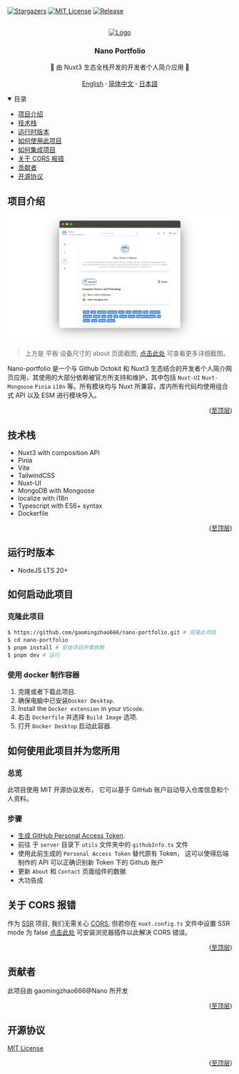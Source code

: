 <a name="readme-top"></a>

[![Stargazers][stars-shield]][stars-url]
[![MIT License][license-shield]][license-url]
[![Release][release-shield]][release-url]

<!-- PROJECT LOGO -->
<br />
<div align="center">
  <a href="https://github.com/gaomingzhao666/nano-portfolio">
    <img src="/public/favicon.ico" alt="Logo" width="100" height="100">
  </a>

  <h3 align="center">Nano Portfolio</h3>

  <p align="center">
    💖 由 Nuxt3 生态全栈开发的开发者个人简介应用 💖
    <br />
    <br />
    <a href="https://github.com/gaomingzhao666/nano-portfolio/blob/master/README.md">English</a>
      <strong> · </strong>
    <a href="https://github.com/gaomingzhao666/nano-portfolio/blob/master/README-CN.md">简体中文</a>
      <strong> · </strong>
    <a href="https://github.com/gaomingzhao666/nano-portfolio/blob/master/README-JP.md">日本語</a>
  </p>
</div>

<!-- TABLE OF CONTENTS -->
<details open>
  <summary>目录</summary>
  <ul>
    <li><a href="#项目介绍">项目介绍</a> </li>
    <li><a href="#技术栈">技术栈</a></li>
    <li><a href="#运行时版本">运行时版本</a></li>
    <li><a href="#如何启动此项目">如何使用此项目</a></li>
    <li><a href="#如何使用此项目并为您所用">如何集成项目</a></li>
    <li><a href="#关于-cors-报错">关于 CORS 报错</a></li>
    <li><a href="#贡献者">贡献者</a></li>
    <li><a href="#开源协议">开源协议</a></li>
  </ul>
</details>

<!-- ABOUT THE PROJECT -->

## 项目介绍

<!-- IMAGE OF PROJECT -->

<p align="center">
    <img src="/SCREENSHOT/about-mockup.png">
</p>

> 上方是 平板 设备尺寸的 about 页面截图, [点击此处](https://github.com/gaomingzhao666/nano-portfolio/tree/main/SCREENSHOT) 可查看更多详细截图。

Nano-portfolio 是一个与 Github Octokit 和 Nuxt3 生态结合的开发者个人简介网页应用，其使用的大部分依赖被官方所支持和维护，其中包括 `Nuxt-UI` `Nuxt-Mongoose` `Pinia` `i18n` 等。所有模块均与 Nuxt 所兼容，库内所有代码均使用组合式 API 以及 ESM 进行模块导入。

<p align="right">(<a href="#readme-top">至顶层</a>)</p>

## 技术栈

- Nuxt3 with composition API
- Pinia
- Vite
- TailwindCSS
- Nuxt-UI
- MongoDB with Mongoose
- localize with i18n
- Typescript with ES6+ syntax
- Dockerfile

<p align="right">(<a href="#readme-top">至顶层</a>)</p>

<!-- GETTING STARTED -->

## 运行时版本

- NodeJS LTS 20+
<!-- - Chrome67+ / Edge79+ / Safari12+ -->

## 如何启动此项目

### 克隆此项目

```sh
$ https://github.com/gaomingzhao666/nano-portfolio.git # 克隆此项目
$ cd nano-portfolio
$ pnpm install # 安装项目所需依赖
$ pnpm dev # 运行
```

### 使用 docker 制作容器

1. 克隆或者下载此项目.
2. 确保电脑中已安装`Docker Desktop`.
3. Install the `Docker extension` in your `VScode`.
4. 右击 `Dockerfile` 并选择 `Build Image` 选项.
5. 打开 `Docker Desktop` 启动此容器.

## 如何使用此项目并为您所用

### 总览

此项目使用 MIT 开源协议发布， 它可以基于 GitHub 账户自动导入仓库信息和个人资料。

### 步骤

- [生成 GitHub Personal Access Token](https://docs.github.com/en/enterprise-server@3.9/authentication/keeping-your-account-and-data-secure/managing-your-personal-access-tokens).
- 前往 于 `server` 目录下 `utils` 文件夹中的 `githubInfo.ts` 文件
- 使用此前生成的 `Personal Access Token` 替代原有 Token， 这可以使得后端制作的 API 可以正确识别新 Token 下的 Github 账户
- 更新 `About` 和 `Contact` 页面组件的数据
- 大功告成

## 关于 CORS 报错

作为 [SSR](https://vuejs.org/guide/scaling-up/ssr.html) 项目, 我们无需关心 [CORS](https://developer.mozilla.org/en-US/docs/Web/HTTP/CORS), 但若你在 `nuxt.config.ts` 文件中设置 SSR mode 为 false [点击此处](https://chromewebstore.google.com/detail/allow-cors-access-control/lhobafahddgcelffkeicbaginigeejlf) 可安装浏览器插件以此解决 CORS 错误。

<p align="right">(<a href="#readme-top">至顶层</a>)</p>

## 贡献者

此项目由 gaomingzhao666@Nano 所开发

<p align="right">(<a href="#readme-top">至顶层</a>)</p>

<!-- LICENSE -->

## 开源协议

[MIT License](https://github.com/gaomingzhao666/nano-portfolio/blob/main/LICENSE)

<p align="right">(<a href="#readme-top">至顶层</a>)</p>

[stars-shield]: https://img.shields.io/github/stars/gaomingzhao666/nano-portfolio?style=for-the-badge
[stars-url]: https://github.com/gaomingzhao666/nano-portfolio/stargazers
[license-shield]: https://img.shields.io/badge/license-MIT-green?style=for-the-badge
[license-url]: https://github.com/gaomingzhao666/nano-portfolio/blob/main/LICENSE
[release-shield]: https://img.shields.io/github/v/release/gaomingzhao666/nano-portfolio?style=for-the-badge
[release-url]: https://github.com/gaomingzhao666/nano-portfolio/releases
